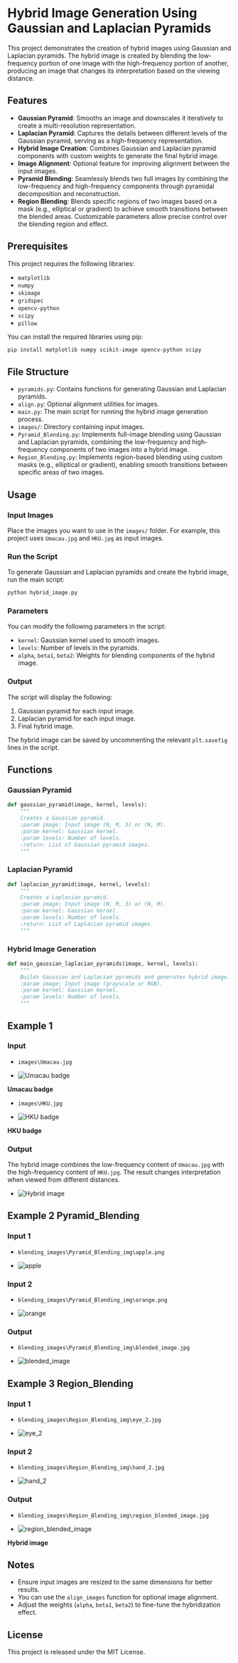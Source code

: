 # Hybrid Image Generation Using Gaussian and Laplacian Pyramids

This project demonstrates the creation of hybrid images using Gaussian and Laplacian pyramids. The hybrid image is created by blending the low-frequency portion of one image with the high-frequency portion of another, producing an image that changes its interpretation based on the viewing distance.

## Features
- **Gaussian Pyramid**: Smooths an image and downscales it iteratively to create a multi-resolution representation.
- **Laplacian Pyramid**: Captures the details between different levels of the Gaussian pyramid, serving as a high-frequency representation.
- **Hybrid Image Creation**: Combines Gaussian and Laplacian pyramid components with custom weights to generate the final hybrid image.
- **Image Alignment**: Optional feature for improving alignment between the input images.
- **Pyramid Blending**: Seamlessly blends two full images by combining the low-frequency and high-frequency components through pyramidal decomposition and reconstruction.
- **Region Blending**: Blends specific regions of two images based on a mask (e.g., elliptical or gradient) to achieve smooth transitions between the blended areas. Customizable parameters allow precise control over the blending region and effect.

## Prerequisites
This project requires the following libraries:
- `matplotlib`
- `numpy`
- `skimage`
- `gridspec`
- `opencv-python`
- `scipy`
- `pillow`

You can install the required libraries using pip:
```bash
pip install matplotlib numpy scikit-image opencv-python scipy
```

## File Structure
- `pyramids.py`: Contains functions for generating Gaussian and Laplacian pyramids.
- `align.py`: Optional alignment utilities for images.
- `main.py`: The main script for running the hybrid image generation process.
- `images/`: Directory containing input images.
- `Pyramid_Blending.py`: Implements full-image blending using Gaussian and Laplacian pyramids, combining the low-frequency and high-frequency components of two images into a hybrid image.
- `Region_Blending.py`:  Implements region-based blending using custom masks (e.g., elliptical or gradient), enabling smooth transitions between specific areas of two images.


## Usage

### Input Images
Place the images you want to use in the `images/` folder. For example, this project uses `Umacau.jpg` and `HKU.jpg` as input images.

### Run the Script
To generate Gaussian and Laplacian pyramids and create the hybrid image, run the main script:
```bash
python hybrid_image.py
```

### Parameters
You can modify the following parameters in the script:
- `kernel`: Gaussian kernel used to smooth images.
- `levels`: Number of levels in the pyramids.
- `alpha`, `beta1`, `beta2`: Weights for blending components of the hybrid image.

### Output
The script will display the following:
1. Gaussian pyramid for each input image.
2. Laplacian pyramid for each input image.
3. Final hybrid image.

The hybrid image can be saved by uncommenting the relevant `plt.savefig` lines in the script.

## Functions
### Gaussian Pyramid
```python
def gaussian_pyramid(image, kernel, levels):
    """
    Creates a Gaussian pyramid.
    :param image: Input image (N, M, 3) or (N, M).
    :param kernel: Gaussian kernel.
    :param levels: Number of levels.
    :return: List of Gaussian pyramid images.
    """
```

### Laplacian Pyramid
```python
def laplacian_pyramid(image, kernel, levels):
    """
    Creates a Laplacian pyramid.
    :param image: Input image (N, M, 3) or (N, M).
    :param kernel: Gaussian kernel.
    :param levels: Number of levels.
    :return: List of Laplacian pyramid images.
    """
```

### Hybrid Image Generation
```python
def main_gaussian_laplacian_pyramids(image, kernel, levels):
    """
    Builds Gaussian and Laplacian pyramids and generates hybrid image.
    :param image: Input image (grayscale or RGB).
    :param kernel: Gaussian kernel.
    :param levels: Number of levels.
    """
```

## Example 1
### Input
- `images\Umacau.jpg`

- ![Umacau badge](images/Umacau.jpg)

**Umacau badge**
- `images\HKU.jpg`

- ![HKU badge](images/HKU.jpg)

**HKU badge**
### Output
The hybrid image combines the low-frequency content of `Umacau.jpg` with the high-frequency content of `HKU.jpg`. The result changes interpretation when viewed from different distances.
- ![Hybrid image](OutputImages/HybridImages/hybrid_image3.png)

## Example 2 Pyramid_Blending
### Input 1
- `blending_images\Pyramid_Blending_img\apple.png`

- ![apple](blending_images/Pyramid_Blending_img/apple.png)

### Input 2
- `blending_images\Pyramid_Blending_img\orange.png`

- ![orange](blending_images\Pyramid_Blending_img\orange.png)

### Output
- `blending_images\Pyramid_Blending_img\blended_image.jpg`

- ![blended_image](blending_images\Pyramid_Blending_img\blended_image.jpg)


## Example 3 Region_Blending
### Input 1
- `blending_images\Region_Blending_img\eye_2.jpg`

- ![eye_2](blending_images\Region_Blending_img\eye_2.jpg)

### Input 2
- `blending_images\Region_Blending_img\hand_2.jpg`

- ![hand_2](blending_images\Region_Blending_img\hand_2.jpg)

### Output
- `blending_images\Region_Blending_img\region_blended_image.jpg`

- ![region_blended_image](blending_images\Region_Blending_img\region_blended_image.jpg)





**Hybrid image**
## Notes
- Ensure input images are resized to the same dimensions for better results.
- You can use the `align_images` function for optional image alignment.
- Adjust the weights (`alpha`, `beta1`, `beta2`) to fine-tune the hybridization effect.

## License
This project is released under the MIT License.

